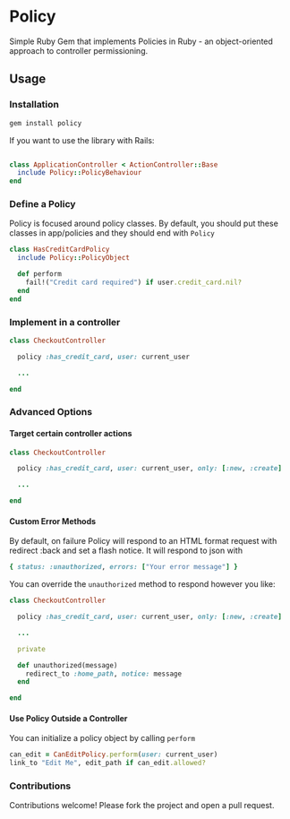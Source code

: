 # Policy

Simple Ruby Gem that implements Policies in Ruby - an object-oriented
approach to controller permissioning.

## Usage

### Installation

```ruby
gem install policy
````

If you want to use the library with Rails:

```ruby

class ApplicationController < ActionController::Base
  include Policy::PolicyBehaviour
end
```

### Define a Policy

Policy is focused around policy classes. By default, you should put these
classes in app/policies and they should end with `Policy`

```ruby
class HasCreditCardPolicy
  include Policy::PolicyObject

  def perform
    fail!("Credit card required") if user.credit_card.nil?
  end
end
```

### Implement in a controller

```ruby
class CheckoutController

  policy :has_credit_card, user: current_user

  ...

end
```

### Advanced Options

#### Target certain controller actions


```ruby
class CheckoutController

  policy :has_credit_card, user: current_user, only: [:new, :create]

  ...

end
```

#### Custom Error Methods

By default, on failure Policy will respond to an HTML format request with redirect :back and set a flash notice.
It will respond to json with

```ruby
{ status: :unauthorized, errors: ["Your error message"] }
```

You can override the `unauthorized` method to respond however you like:

```ruby
class CheckoutController

  policy :has_credit_card, user: current_user, only: [:new, :create]

  ...

  private

  def unauthorized(message)
    redirect_to :home_path, notice: message
  end

end
```

#### Use Policy Outside a Controller

You can initialize a policy object by calling `perform`

```ruby
can_edit = CanEditPolicy.perform(user: current_user)
link_to "Edit Me", edit_path if can_edit.allowed?
```


### Contributions

Contributions welcome! Please fork the project and open a pull request.